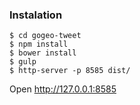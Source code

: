 ### Instalation

``` shell
$ cd gogeo-tweet
$ npm install
$ bower install
$ gulp
$ http-server -p 8585 dist/
```

Open http://127.0.0.1:8585

